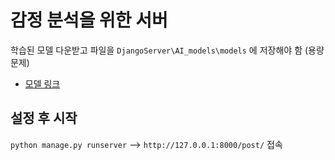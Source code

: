 # 감정 분석을 위한 서버

학습된 모델 다운받고 파일을 `DjangoServer\AI_models\models` 에 저장해야 함 (용량문제)
- [모델 링크](https://drive.google.com/file/d/1r3Mh6zUfkB9RLrJHYGrgX909p5dC5dfu/view?usp=drive_link)

## 설정 후 시작
`python manage.py runserver` --> `http://127.0.0.1:8000/post/` 접속
